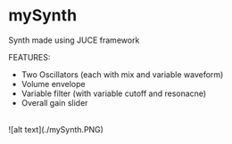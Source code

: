 # mySynth
Synth made using JUCE framework

FEATURES: <br/>
* Two Oscillators (each with mix and variable waveform)
* Volume envelope
* Variable filter (with variable cutoff and resonacne)
* Overall gain slider 
<br/>
![alt text](./mySynth.PNG)
